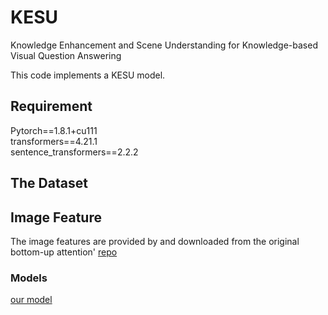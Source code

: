 # KESU
Knowledge Enhancement and Scene Understanding for Knowledge-based Visual Question Answering

This code implements a KESU model. 

## Requirement
Pytorch==1.8.1+cu111     
transformers==4.21.1          
sentence_transformers==2.2.2


## The Dataset

## Image Feature
The image features are provided by and downloaded from the original bottom-up attention' [repo](https://github.com/peteanderson80/bottom-up-attention#pretrained-features)

### Models

[our model](https://drive.google.com/file/d/1OgoljCqV5rRZeOCQCSv5l_bd7AJmEwb7/view?usp=sharing)

